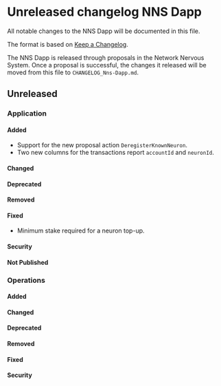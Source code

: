 # Unreleased changelog NNS Dapp

All notable changes to the NNS Dapp will be documented in this file.

The format is based on [Keep a Changelog](https://keepachangelog.com/en/1.0.0/).

The NNS Dapp is released through proposals in the Network Nervous System. Once a
proposal is successful, the changes it released will be moved from this file to
`CHANGELOG_Nns-Dapp.md`.

## Unreleased

### Application

#### Added

- Support for the new proposal action `DeregisterKnownNeuron`.
- Two new columns for the transactions report `accountId` and `neuronId`.

#### Changed

#### Deprecated

#### Removed

#### Fixed

- Minimum stake required for a neuron top-up.

#### Security

#### Not Published

### Operations

#### Added

#### Changed

#### Deprecated

#### Removed

#### Fixed

#### Security
